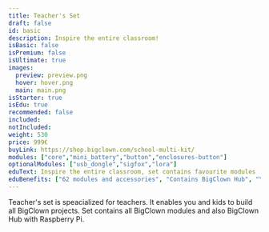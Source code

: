 ```yaml
---
title: Teacher's Set
draft: false
id: basic
description: Inspire the entire classroom!
isBasic: false
isPremium: false
isUltimate: true
images:
  preview: preview.png
  hover: hover.png
  main: main.png
isStarter: true
isEdu: true
recommended: false
included:
notIncluded:
weight: 530
price: 999€
buyLink: https://shop.bigclown.com/school-multi-kit/
modules: ["core","mini_battery","button","enclosures-button"]
optionalModules: ["usb_dongle","sigfox","lora"]
eduText: Inspire the entire classroom, set contains favourite modules
eduBenefits: ["62 modules and accessories", "Contains BigClown Hub", "You can build any BigClown project", "Order now, pay at the end of the year"]
---
```


Teacher's set is speacialized for teachers. It enables you and kids to build all BigClown projects. Set contains all BigClown modules and also BigClown Hub with Raspberry Pi.
